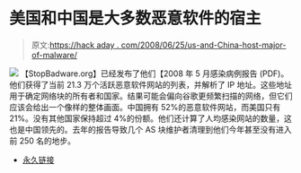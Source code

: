 # 美国和中国是大多数恶意软件的宿主

> 原文:[https://hack aday . com/2008/06/25/us-and-China-host-major-of-malware/](https://hackaday.com/2008/06/25/us-and-china-host-majority-of-malware/)

![](../Images/50f6503a4c75957059bdb9ec6169aa7f.png)
【StopBadware.org】已经发布了他们【2008 年 5 月感染病例报告 (PDF)。他们获得了当前 21.3 万个活跃恶意软件网站的列表，并解析了 IP 地址。这些地址用于确定网络块的所有者和国家。结果可能会偏向谷歌更频繁扫描的网络，但它们应该会给出一个像样的整体画面。中国拥有 52%的恶意软件网站，而美国只有 21%。没有其他国家保持超过 4%的份额。他们还计算了人均感染网站的数量，这也是中国领先的。去年的报告导致几个 AS 块维护者清理到他们今年甚至没有进入前 250 名的地步。

*   [永久链接](http://www.stopbadware.org/pdfs/StopBadware_Infected_Sites_Report_062408.pdf)